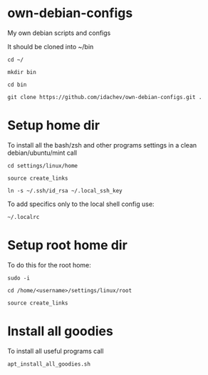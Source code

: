 # own-debian-configs
My own debian scripts and configs

It should be cloned into ~/bin
```
cd ~/

mkdir bin

cd bin

git clone https://github.com/idachev/own-debian-configs.git .
```

# Setup home dir
To install all the bash/zsh and other programs settings in a clean debian/ubuntu/mint call
```
cd settings/linux/home

source create_links

ln -s ~/.ssh/id_rsa ~/.local_ssh_key
```

To add specifics only to the local shell config use:
```
~/.localrc
```

# Setup root home dir
To do this for the root home:
```
sudo -i

cd /home/<username>/settings/linux/root

source create_links
```

# Install all goodies
To install all useful programs call
```
apt_install_all_goodies.sh
```
